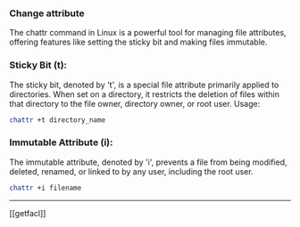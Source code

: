 ### Change attribute
The chattr command in Linux is a powerful tool for managing file attributes, offering features like setting the sticky bit and making files immutable.

### Sticky Bit (t):

The sticky bit, denoted by 't', is a special file attribute primarily applied to directories. When set on a directory, it restricts the deletion of files within that directory to the file owner, directory owner, or root user.
Usage:
```bash 
chattr +t directory_name
```
### Immutable Attribute (i):
The immutable attribute, denoted by 'i', prevents a file from being modified, deleted, renamed, or linked to by any user, including the root user.
```bash
chattr +i filename
```


---
[[getfacl]]
